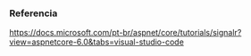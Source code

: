 
### Referencia

<https://docs.microsoft.com/pt-br/aspnet/core/tutorials/signalr?view=aspnetcore-6.0&tabs=visual-studio-code>